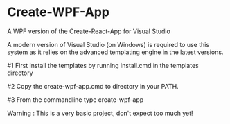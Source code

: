 # Create-WPF-App
A WPF version of the Create-React-App for Visual Studio

A modern version of Visual Studio (on Windows) is required to use this system as it relies on the advanced templating engine in the latest versions.


#1 First install the templates by running install.cmd in the templates directory

#2 Copy the create-wpf-app.cmd to directory in your PATH.

#3 From the commandline type create-wpf-app <yourappname>


Warning : This is a very basic project, don't expect too much yet!